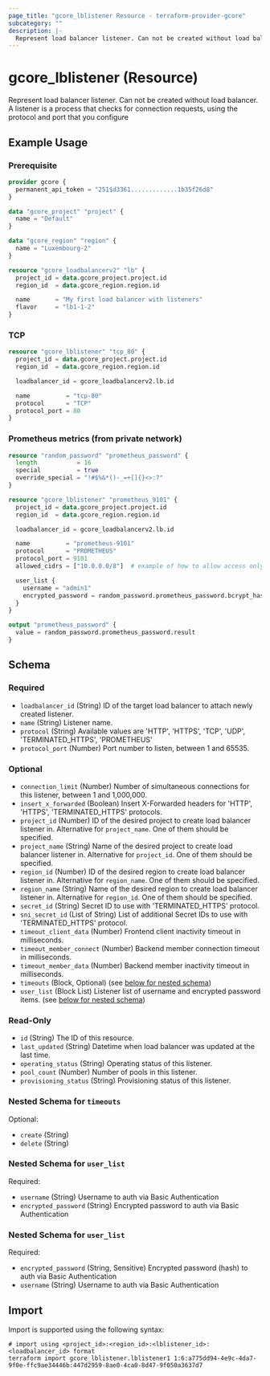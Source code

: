 ```yaml
---
page_title: "gcore_lblistener Resource - terraform-provider-gcore"
subcategory: ""
description: |-
  Represent load balancer listener. Can not be created without load balancer. A listener is a process that checks for connection requests, using the protocol and port that you configure
---
```


# gcore_lblistener (Resource)

Represent load balancer listener. Can not be created without load balancer. A listener is a process that checks for connection requests, using the protocol and port that you configure

## Example Usage

### Prerequisite

```terraform
provider gcore {
  permanent_api_token = "251$d3361.............1b35f26d8"
}

data "gcore_project" "project" {
  name = "Default"
}

data "gcore_region" "region" {
  name = "Luxembourg-2"
}
```

```terraform
resource "gcore_loadbalancerv2" "lb" {
  project_id = data.gcore_project.project.id
  region_id  = data.gcore_region.region.id

  name       = "My first load balancer with listeners"
  flavor     = "lb1-1-2"
}
```

### TCP

```terraform
resource "gcore_lblistener" "tcp_80" {
  project_id = data.gcore_project.project.id
  region_id  = data.gcore_region.region.id

  loadbalancer_id = gcore_loadbalancerv2.lb.id

  name          = "tcp-80"
  protocol      = "TCP"
  protocol_port = 80
}
```

### Prometheus metrics (from private network)

```terraform
resource "random_password" "prometheus_password" {
  length           = 16
  special          = true
  override_special = "!#$%&*()-_=+[]{}<>:?"
}

resource "gcore_lblistener" "prometheus_9101" {
  project_id = data.gcore_project.project.id
  region_id  = data.gcore_region.region.id

  loadbalancer_id = gcore_loadbalancerv2.lb.id

  name          = "prometheus-9101"
  protocol      = "PROMETHEUS"
  protocol_port = 9101
  allowed_cidrs = ["10.0.0.0/8"]  # example of how to allow access only from private network

  user_list {
    username = "admin1"
    encrypted_password = random_password.prometheus_password.bcrypt_hash
  }
}

output "prometheus_password" {
  value = random_password.prometheus_password.result
}
```

<!-- schema generated by tfplugindocs -->
## Schema

### Required

- `loadbalancer_id` (String) ID of the target load balancer to attach newly created listener.
- `name` (String) Listener name.
- `protocol` (String) Available values are 'HTTP', 'HTTPS', 'TCP', 'UDP', 'TERMINATED_HTTPS', 'PROMETHEUS'
- `protocol_port` (Number) Port number to listen, between 1 and 65535.

### Optional

- `connection_limit` (Number) Number of simultaneous connections for this listener, between 1 and 1,000,000.
- `insert_x_forwarded` (Boolean) Insert X-Forwarded headers for 'HTTP', 'HTTPS', 'TERMINATED_HTTPS' protocols.
- `project_id` (Number) ID of the desired project to create load balancer listener in. Alternative for `project_name`. One of them should be specified.
- `project_name` (String) Name of the desired project to create load balancer listener in. Alternative for `project_id`. One of them should be specified.
- `region_id` (Number) ID of the desired region to create load balancer listener in. Alternative for `region_name`. One of them should be specified.
- `region_name` (String) Name of the desired region to create load balancer listener in. Alternative for `region_id`. One of them should be specified.
- `secret_id` (String) Secret ID to use with 'TERMINATED_HTTPS' protocol.
- `sni_secret_id` (List of String) List of additional Secret IDs to use with 'TERMINATED_HTTPS' protocol.
- `timeout_client_data` (Number) Frontend client inactivity timeout in milliseconds.
- `timeout_member_connect` (Number) Backend member connection timeout in milliseconds.
- `timeout_member_data` (Number) Backend member inactivity timeout in milliseconds.
- `timeouts` (Block, Optional) (see [below for nested schema](#nestedblock--timeouts))
- `user_list` (Block List) Listener list of username and encrypted password items. (see [below for nested schema](#nestedblock--user_list))

### Read-Only

- `id` (String) The ID of this resource.
- `last_updated` (String) Datetime when load balancer was updated at the last time.
- `operating_status` (String) Operating status of this listener.
- `pool_count` (Number) Number of pools in this listener.
- `provisioning_status` (String) Provisioning status of this listener.

<a id="nestedblock--timeouts"></a>
### Nested Schema for `timeouts`

Optional:

- `create` (String)
- `delete` (String)

<a id="nestedblock--user_list"></a>
### Nested Schema for `user_list`

Required:

- `username` (String) Username to auth via Basic Authentication
- `encrypted_password` (String) Encrypted password to auth via Basic Authentication


<a id="nestedblock--user_list"></a>
### Nested Schema for `user_list`

Required:

- `encrypted_password` (String, Sensitive) Encrypted password (hash) to auth via Basic Authentication
- `username` (String) Username to auth via Basic Authentication





## Import

Import is supported using the following syntax:

```shell
# import using <project_id>:<region_id>:<lblistener_id>:<loadbalancer_id> format
terraform import gcore_lblistener.lblistener1 1:6:a775dd94-4e9c-4da7-9f0e-ffc9ae34446b:447d2959-8ae0-4ca0-8d47-9f050a3637d7
```

